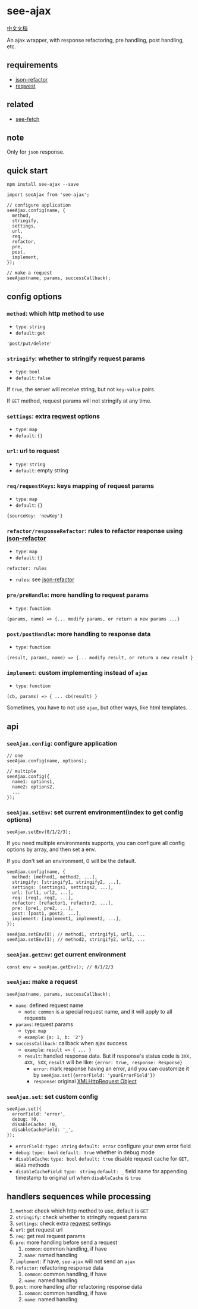# see-ajax

[中文文档](./README.md)

An ajax wrapper, with response refactoring, pre handling, post handling, etc.

## requirements

- [json-refactor](https://github.com/senntyou/json-refactor)
- [reqwest](https://github.com/ded/reqwest)

## related

- [see-fetch](https://github.com/senntyou/see-fetch)

## note

Only for `json` response.

## quick start

```
npm install see-ajax --save
```

```
import seeAjax from 'see-ajax';

// configure application
seeAjax.config(name, {
  method,
  stringify,
  settings,
  url,
  req,
  refactor,
  pre,
  post,
  implement,
});

// make a request
seeAjax(name, params, successCallback);
```

## config options

### `method`: which http method to use

- `type`: `string`
- `default`: `get`

```
'post/put/delete'
```

### `stringify`: whether to stringify request params

- `type`: `bool`
- `default`: `false`

If `true`, the server will receive string, but not `key-value` pairs.

If `GET` method, request params will not stringify at any time.

### `settings`: extra [reqwest](https://github.com/ded/reqwest#options) options

- `type`: `map`
- `default`: `{}`

### `url`: url to request

- `type`: `string`
- `default`: empty string

### `req/requestKeys`: keys mapping of request params

- `type`: `map`
- `default`: `{}`

```
{sourceKey: 'newKey'}
```

### `refactor/responseRefactor`: rules to refactor response using [json-refactor](https://github.com/senntyou/json-refactor)

- `type`: `map`
- `default`: `{}`

```
refactor: rules
```

- `rules`: see [json-refactor](https://github.com/senntyou/json-refactor)

### `pre/preHandle`: more handling to request params

- `type`: `function`

```
(params, name) => {... modify params, or return a new params ...}
```

### `post/postHandle`: more handling to response data

- `type`: `function`

```
(result, params, name) => {... modify result, or return a new result }
```

### `implement`: custom implementing instead of `ajax`

- `type`: `function`

```
(cb, params) => { ... cb(result) }
```

Sometimes, you have to not use `ajax`, but other ways, like html templates.

## api

### `seeAjax.config`: configure application

```
// one
seeAjax.config(name, options);

// multiple
seeAjax.config({
  name1: options1,
  name2: options2,
  ...
});
```

### `seeAjax.setEnv`: set current environment(index to get config options)

```
seeAjax.setEnv(0/1/2/3);
```

If you need multiple environments supports, you can configure all config options by array, and then set a env.

If you don't set an environment, 0 will be the default.

```
seeAjax.config(name, {
  method: [method1, method2, ...],
  stringify: [stringify1, stringify2, ...],
  settings: [settings1, settings2, ...],
  url: [url1, url2, ...],
  req: [req1, req2, ...],
  refactor: [refactor1, refactor2, ...],
  pre: [pre1, pre2, ...],
  post: [post1, post2, ...],
  implement: [implement1, implement2, ...],
});

seeAjax.setEnv(0); // method1, stringify1, url1, ...
seeAjax.setEnv(1); // method2, stringify2, url2, ...
```

### `seeAjax.getEnv`: get current environment

```
const env = seeAjax.getEnv(); // 0/1/2/3
```

### `seeAjax`: make a request

```
seeAjax(name, params, successCallback);
```

- `name`: defined request name
  - `note`: `common` is a special request name, and it will apply to all requests
- `params`: request params
  - `type`: `map`
  - `example`: `{a: 1, b: '2'}`
- `successCallback`: callback when ajax success
  - `example`: `result => { ... }`
  - `result`: handled response data. But if response's status code is `3XX, 4XX, 5XX`, `result` will be like: `{error: true, response: Response}`
    - `error`: mark response having an error, and you can customize it by `seeAjax.set({errorField: 'yourErrorField'})`
    - `response`: original [XMLHttpRequest Object](https://developer.mozilla.org/zh-CN/docs/Web/API/XMLHttpRequest)

### `seeAjax.set`: set custom config

```
seeAjax.set({
  errorField: 'error',
  debug: !0,
  disableCache: !0,
  disableCacheField: '_',
});
```

- `errorField`: `type: string` `default: error` configure your own error field
- `debug`: `type: bool` `default: true` whether in debug mode
- `disableCache`: `type: bool` `default: true` disable request cache for `GET, HEAD` methods
- `disableCacheField`: `type: string` `default: _` field name for appending timestamp to original url when `disableCache` is `true`

## handlers sequences while processing

1. `method`: check which http method to use, default is `GET`
2. `stringify`: check whether to stringify request params
3. `settings`: check extra [reqwest](https://github.com/ded/reqwest#options) settings
4. `url`: get request url
5. `req`: get real request params
6. `pre`: more handling before send a request
   1. `common`: common handling, if have
   2. `name`: named handling
7. `implement`: if have, `see-ajax` will not send an `ajax`
8. `refactor`: refactoring response data
   1. `common`: common handling, if have
   2. `name`: named handling
9. `post`: more handling after refactoring response data
   1. `common`: common handling, if have
   2. `name`: named handling
